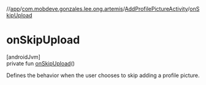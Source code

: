 //[app](../../../index.md)/[com.mobdeve.gonzales.lee.ong.artemis](../index.md)/[AddProfilePictureActivity](index.md)/[onSkipUpload](on-skip-upload.md)

# onSkipUpload

[androidJvm]\
private fun [onSkipUpload](on-skip-upload.md)()

Defines the behavior when the user chooses to skip adding a profile picture.
